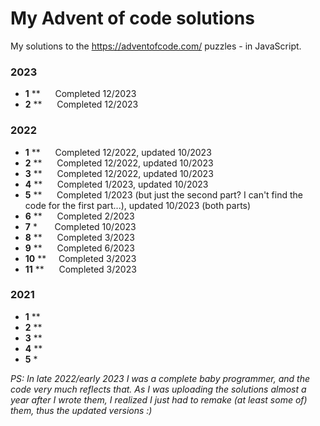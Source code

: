 # My Advent of code solutions

My solutions to the https://adventofcode.com/ puzzles - in JavaScript. 
### 2023
- **1** ** &nbsp;&nbsp;&nbsp;&nbsp; Completed 12/2023
- **2** ** &nbsp;&nbsp;&nbsp;&nbsp; Completed 12/2023

### 2022
- **1** ** &nbsp;&nbsp;&nbsp;&nbsp; Completed 12/2022, updated 10/2023
- **2** ** &nbsp;&nbsp;&nbsp;&nbsp; Completed 12/2022, updated 10/2023
- **3** ** &nbsp;&nbsp;&nbsp;&nbsp; Completed 12/2022, updated 10/2023
- **4** ** &nbsp;&nbsp;&nbsp;&nbsp; Completed 1/2023, updated 10/2023
- **5** ** &nbsp;&nbsp;&nbsp;&nbsp; Completed 1/2023 (but just the second part? I can't find the code for the first part...), updated 10/2023 (both parts)
- **6** ** &nbsp;&nbsp;&nbsp;&nbsp; Completed 2/2023
- **7** * &nbsp;&nbsp;&nbsp;&nbsp;&nbsp; Completed 10/2023 
- **8** **&nbsp;&nbsp;&nbsp;&nbsp;&nbsp; Completed 3/2023 
- **9** **&nbsp;&nbsp;&nbsp;&nbsp;&nbsp; Completed 6/2023 
- **10** ** &nbsp;&nbsp;&nbsp;&nbsp;Completed 3/2023
- **11** ** &nbsp;&nbsp;&nbsp;&nbsp; Completed 3/2023

### 2021

- **1** **
- **2** **
- **3** **
- **4** **
- **5** *



<em>PS: In late 2022/early 2023 I was a complete baby programmer, and the code very much reflects that. As I was uploading the solutions almost a year after I wrote them, I realized I just had to remake (at least some of) them, thus the updated versions :) </em>

